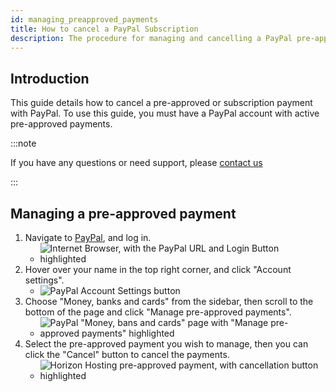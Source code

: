 ```yaml
---
id: managing_preapproved_payments
title: How to cancel a PayPal Subscription
description: The procedure for managing and cancelling a PayPal pre-approved (supscription) payment.
---
```


## Introduction

This guide details how to cancel a pre-approved or subscription payment with PayPal. To use this guide, you must have a PayPal account with active pre-approved payments.

:::note

If you have any questions or need support, please [contact us](https://hrzn.link/getting_support)

:::

## Managing a pre-approved payment
1. Navigate to [PayPal](https://www.paypal.com), and log in.
   - ![Internet Browser, with the PayPal URL and Login Button highlighted](https://archive.horizonnetworks.uk/Resources/Documentation/PayPal%20Subscriptions/PayPal%20Login.png)
2. Hover over your name in the top right corner, and click "Account settings".
   - ![PayPal Account Settings button](https://archive.horizonnetworks.uk/Resources/Documentation/PayPal%20Subscriptions/PayPal%20Account%20Settings.png)
3. Choose "Money, banks and cards" from the sidebar, then scroll to the bottom of the page and click "Manage pre-approved payments".
   - ![PayPal "Money, bans and cards" page with "Manage pre-approved payments" highlighted](https://archive.horizonnetworks.uk/Resources/Documentation/PayPal%20Subscriptions/PayPal%20Manage%20Preapproved.png)
4. Select the pre-approved payment you wish to manage, then you can click the "Cancel" button to cancel the payments.
   - ![Horizon Hosting pre-approved payment, with cancellation button highlighted](https://archive.horizonnetworks.uk/Resources/Documentation/PayPal%20Subscriptions/PayPal%20Cancel%20Preapproved.png)